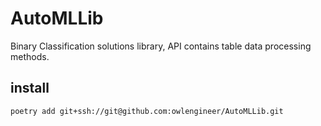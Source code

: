 # AutoMLLib

Binary Classification solutions library, API contains table data processing methods.

## install

```commandline
poetry add git+ssh://git@github.com:owlengineer/AutoMLLib.git
```